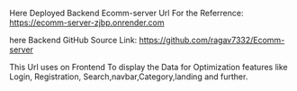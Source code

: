 Here Deployed Backend Ecomm-server Url
For the Referrence: https://ecomm-server-zjbp.onrender.com

here Backend GitHub Source Link: https://github.com/ragav7332/Ecomm-server

This Url uses on Frontend To display the Data for Optimization features like Login, Registration, Search,navbar,Category,landing and further. 

